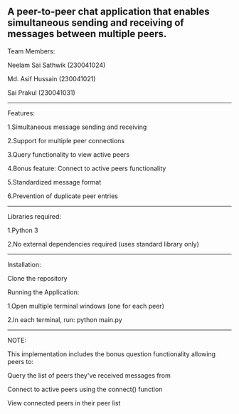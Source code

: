 A peer-to-peer chat application that enables simultaneous sending and receiving of messages between multiple peers.
------------------------------------------------------------------------------------------------------------------------------
Team Members:

Neelam Sai Sathwik (230041024)

Md. Asif Hussain (230041021)

Sai Prakul (230041031)

------------------------------------------------------------------------------------------------------------------------------

Features:

1.Simultaneous message sending and receiving

2.Support for multiple peer connections

3.Query functionality to view active peers

4.Bonus feature: Connect to active peers functionality

5.Standardized message format

6.Prevention of duplicate peer entries

------------------------------------------------------------------------------------------------------------------------------

Libraries required:

1.Python 3

2.No external dependencies required (uses standard library only)

------------------------------------------------------------------------------------------------------------------------------

Installation:

Clone the repository

Running the Application:

1.Open multiple terminal windows (one for each peer)

2.In each terminal, run:   python main.py

------------------------------------------------------------------------------------------------------------------------------

NOTE:

This implementation includes the bonus question functionality allowing peers to:

Query the list of peers they've received messages from

Connect to active peers using the connect() function

View connected peers in their peer list
